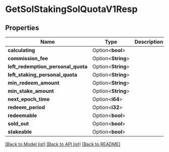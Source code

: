 # GetSolStakingSolQuotaV1Resp

## Properties

Name | Type | Description | Notes
------------ | ------------- | ------------- | -------------
**calculating** | Option<**bool**> |  | [optional]
**commission_fee** | Option<**String**> |  | [optional]
**left_redemption_personal_quota** | Option<**String**> |  | [optional]
**left_staking_personal_quota** | Option<**String**> |  | [optional]
**min_redeem_amount** | Option<**String**> |  | [optional]
**min_stake_amount** | Option<**String**> |  | [optional]
**next_epoch_time** | Option<**i64**> |  | [optional]
**redeem_period** | Option<**i32**> |  | [optional]
**redeemable** | Option<**bool**> |  | [optional]
**sold_out** | Option<**bool**> |  | [optional]
**stakeable** | Option<**bool**> |  | [optional]

[[Back to Model list]](../README.md#documentation-for-models) [[Back to API list]](../README.md#documentation-for-api-endpoints) [[Back to README]](../README.md)


